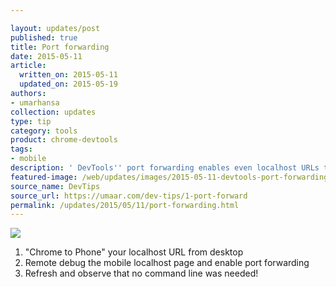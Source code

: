```yaml
---

layout: updates/post
published: true
title: Port forwarding
date: 2015-05-11
article:
  written_on: 2015-05-11
  updated_on: 2015-05-19
authors:
- umarhansa
collection: updates
type: tip
category: tools
product: chrome-devtools
tags:
- mobile
description: ' DevTools'' port forwarding enables even localhost URLs to work on mobile.'
featured-image: /web/updates/images/2015-05-11-devtools-port-forwarding-allows-localhost-urls-to-work-on-mobile/port-forward.gif
source_name: DevTips
source_url: https://umaar.com/dev-tips/1-port-forward
permalink: /updates/2015/05/11/port-forwarding.html
---
```

<img src="/web/updates/images/2015-05-11-devtools-port-forwarding-allows-localhost-urls-to-work-on-mobile/port-forward.gif">

<ol>
<li>"Chrome to Phone" your localhost URL from desktop</li>
<li>Remote debug the mobile localhost page and enable port forwarding</li>
<li>Refresh and observe that no command line was needed!</li>
</ol>